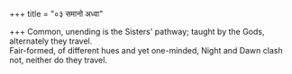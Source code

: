 +++
title = "०३ समानो अध्वा"

+++
Common, unending is the Sisters' pathway; taught by the Gods, alternately they travel.  
     Fair-formed, of different hues and yet one-minded, Night and Dawn clash not, neither do they travel.